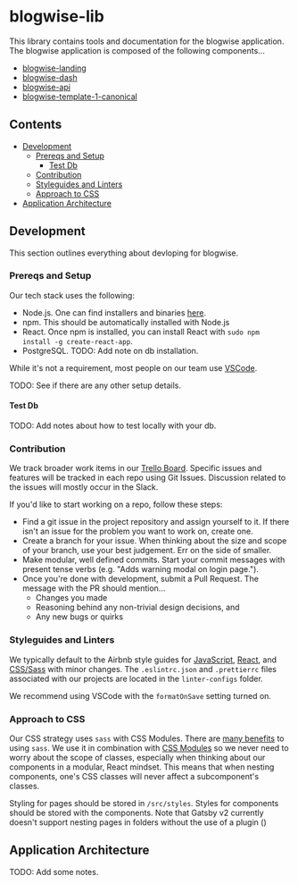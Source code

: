# blogwise-lib

This library contains tools and documentation for the blogwise application. The
blogwise application is composed of the following components...

- [blogwise-landing](https://github.com/nputnam-hu/blogwise-landing)
- [blogwise-dash](https://github.com/nputnam-hu/blogwise-dash)
- [blogwise-api](https://github.com/nputnam-hu/blogwise-api)
- [blogwise-template-1-canonical](https://github.com/nputnam-hu/blogwise-template-1-canonical)

## Contents

- [Development](README.md#development)
  - [Prereqs and Setup](README.md#prereqs-and-setup)
    - [Test Db](README.md#test-db)
  - [Contribution](README.md#contribution)
  - [Styleguides and Linters](README.md#styleguides-and-linters)
  - [Approach to CSS](README.md#approach-to-css)
- [Application Architecture](README.md#application-architecture)

## Development

This section outlines everything about devloping for blogwise.

### Prereqs and Setup

Our tech stack uses the following:

- Node.js. One can find installers and binaries
  [here](https://nodejs.org/en/download/).
- npm. This should be automatically installed with Node.js
- React. Once npm is installed, you can install React with `sudo npm install -g create-react-app`.
- PostgreSQL. TODO: Add note on db installation.

While it's not a requirement, most people on our team use
[VSCode](https://code.visualstudio.com/download).

TODO: See if there are any other setup details.

#### Test Db

TODO: Add notes about how to test locally with your db.

### Contribution

We track broader work items in our [Trello
Board](https://trello.com/b/epw6kWdq/blogwise). Specific issues and features
will be tracked in each repo using Git Issues. Discussion related to the issues
will mostly occur in the Slack.

If you'd like to start working on a repo, follow these steps:

- Find a git issue in the project repository and assign yourself to it. If there
  isn't an issue for the problem you want to work on, create one.
- Create a branch for your issue. When thinking about the size and scope of your
  branch, use your best judgement. Err on the side of smaller.
- Make modular, well defined commits. Start your commit messages with present
  tense verbs (e.g. "Adds warning modal on login page.").
- Once you're done with development, submit a Pull Request. The message with the
  PR should mention...
  - Changes you made
  - Reasoning behind any non-trivial design decisions, and
  - Any new bugs or quirks

### Styleguides and Linters

We typically default to the Airbnb style guides for
[JavaScript](https://github.com/airbnb/javascript),
[React](https://github.com/airbnb/javascript/tree/master/react), and
[CSS/Sass](https://github.com/airbnb/css) with minor changes. The
`.eslintrc.json` and `.prettierrc` files associated with our projects are
located in the `linter-configs` folder.

We recommend using VSCode with the `formatOnSave` setting turned on.

### Approach to CSS

Our CSS strategy uses `sass` with CSS Modules. There are [many
benefits](https://raygun.com/blog/10-reasons-css-preprocessor/) to using `sass`.
We use it in combination with [CSS
Modules](https://css-tricks.com/css-modules-part-1-need/) so we never need to
worry about the scope of classes, especially when thinking about our components
in a modular, React mindset. This means that when nesting components, one's CSS
classes will never affect a subcomponent's classes.

Styling for pages should be stored in `/src/styles`. Styles for components
should be stored with the components. Note that Gatsby v2 currently doesn't
support nesting pages in folders without the use of a plugin ()

## Application Architecture

TODO: Add some notes.
